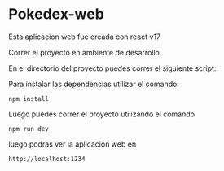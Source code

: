 # Pokedex-web

Esta aplicacion web fue creada con react v17

Correr el proyecto en ambiente de desarrollo

En el directorio del proyecto puedes correr el siguiente script:

Para instalar las dependencias utilizar el comando:

`npm install`

Luego puedes correr el proyecto utilizando el comando

`npm run dev`

luego podras ver la aplicacion web en

`http://localhost:1234`
